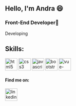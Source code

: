 ## Hello, I'm Andra 😄
### Front-End Developer🚀

Developing


## Skills:
[<img src='https://cdn.jsdelivr.net/npm/simple-icons@3.0.1/icons/html5.svg' alt='html5' height='40'>](https://img.icons8.com/color/22/000000/html-5.png")  [<img src='https://cdn.jsdelivr.net/npm/simple-icons@3.0.1/icons/css3.svg' alt='css3' height='40'>](https://img.icons8.com/color/22/000000/css3.png)  [<img src='https://cdn.jsdelivr.net/npm/simple-icons@3.0.1/icons/javascript.svg' alt='javascript' height='40'>](https://img.icons8.com/color/22/000000/css3.png)  [<img src='https://cdn.jsdelivr.net/npm/simple-icons@3.0.1/icons/bootstrap.svg' alt='bootstrap' height='40'>](https://img.icons8.com/color/22/000000/css3.png)  [<img src='https://cdn.jsdelivr.net/npm/simple-icons@3.0.1/icons/vue-dot-js.svg' alt='vue-dot-js' height='40'>](https://img.icons8.com/color/96/000000/vue-js.png)  

#### Find me on: 

[<img src='https://cdn.jsdelivr.net/npm/simple-icons@3.0.1/icons/linkedin.svg' alt='linkedin' height='40'>](https://www.linkedin.com/in/andra-beje/)

